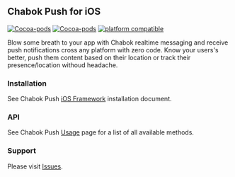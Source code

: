## Chabok Push for iOS
[![Cocoa-pods](https://img.shields.io/cocoapods/v/ChabokPush.svg)](https://cocoapods.org/pods/ChabokPush) [![Cocoa-pods](https://img.shields.io/cocoapods/dt/ChabokPush.svg)](https://cocoapods.org/pods/ChabokPush) [![platform compatible](https://img.shields.io/cocoapods/p/ChabokPush.svg)](https://cocoapods.org/pods/ChabokPush)

Blow some breath to your app with Chabok realtime messaging and receive push notifications cross any platform with zero code. Know your users's better, push them content based on their location or track their presence/location withoud headache.

### Installation
See Chabok Push [iOS Framework](http://doc.chabokpush.com/ios/installation.html) installation document.

### API
See Chabok Push [Usage](http://doc.chabokpush.com/ios/setup.html) page for a list of all available methods.

### Support
Please visit [Issues](https://github.com/chabokpush/chabok-client-ios/issues).
